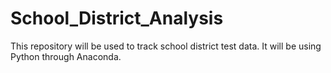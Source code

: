 # School_District_Analysis
This repository will be used to track school district test data. It will be using Python through Anaconda.
